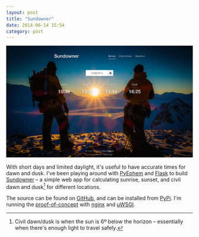 ```yaml
---
layout: post
title: "Sundowner"
date: 2014-06-14 15:54
category: post
---
```


[![Sundowner screenshot](/img/posts/sundowner.jpg)][1]

With short days and limited daylight, it's useful to have accurate times for dawn and dusk. I've been playing around with [PyEphem][2] and [Flask][3] to build [Sundowner][1] – a simple web app for calculating sunrise, sunset, and civil dawn and dusk[^1] for different locations.

The source can be found on [GitHub][4], and can be installed from [PyPi][5]. I'm running the [proof-of-concept][1] with [nginx][6] and [uWSGI][7].

[^1]: Civil dawn/dusk is when the sun is 6º below the horizon – essentially when there's enough light to travel safely.

[1]: https://porthos.kenners.org/sundowner
[2]: http://rhodesmill.org/pyephem
[3]: http://flask.pocoo.org
[4]: https://github.com/kenners/sundowner
[5]: https://pypi.python.org/pypi/Sundowner
[6]: http://nginx.org
[7]: http://uwsgi-docs.readthedocs.org
